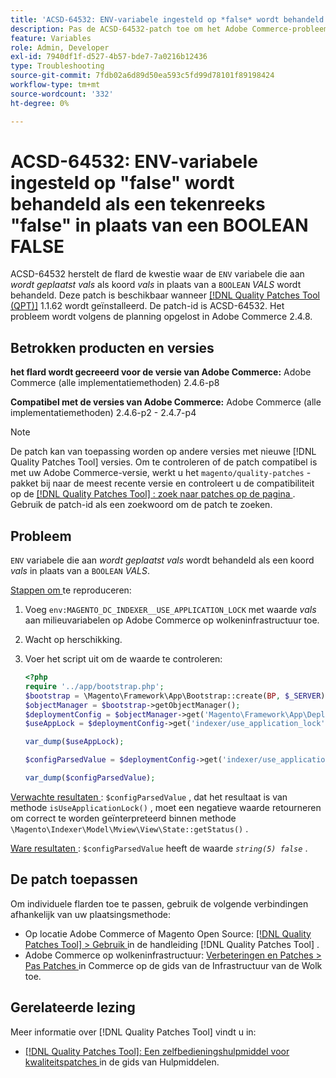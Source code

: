 ```yaml
---
title: 'ACSD-64532: ENV-variabele ingesteld op *false* wordt behandeld als een tekenreeks *false* in plaats van een BOOLEAN *FALSE*'
description: Pas de ACSD-64532-patch toe om het Adobe Commerce-probleem op te lossen waarbij een 'ENV'-variabele ingesteld op *false* wordt behandeld als een tekenreeks *false* in plaats van een 'BOOLEAN&grave; *FALSE*.
feature: Variables
role: Admin, Developer
exl-id: 7940df1f-d527-4b57-bde7-7a0216b12436
type: Troubleshooting
source-git-commit: 7fdb02a6d89d50ea593c5fd99d78101f89198424
workflow-type: tm+mt
source-wordcount: '332'
ht-degree: 0%

---
```


# ACSD-64532: ENV-variabele ingesteld op &quot;false&quot; wordt behandeld als een tekenreeks &quot;false&quot; in plaats van een BOOLEAN FALSE

ACSD-64532 herstelt de flard de kwestie waar de `ENV` variabele die aan *wordt geplaatst vals* als koord *vals* in plaats van a `BOOLEAN` *VALS* wordt behandeld. Deze patch is beschikbaar wanneer [[!DNL Quality Patches Tool (QPT)]](/help/tools/quality-patches-tool/quality-patches-tool-to-self-serve-quality-patches.md) 1.1.62 wordt geïnstalleerd. De patch-id is ACSD-64532. Het probleem wordt volgens de planning opgelost in Adobe Commerce 2.4.8.

## Betrokken producten en versies

**het flard wordt gecreeerd voor de versie van Adobe Commerce:**
Adobe Commerce (alle implementatiemethoden) 2.4.6-p8

**Compatibel met de versies van Adobe Commerce:**
Adobe Commerce (alle implementatiemethoden) 2.4.6-p2 - 2.4.7-p4

>[!NOTE]
>
>De patch kan van toepassing worden op andere versies met nieuwe [!DNL Quality Patches Tool] versies. Om te controleren of de patch compatibel is met uw Adobe Commerce-versie, werkt u het `magento/quality-patches` -pakket bij naar de meest recente versie en controleert u de compatibiliteit op de [[!DNL Quality Patches Tool] : zoek naar patches op de pagina ](https://experienceleague.adobe.com/tools/commerce-quality-patches/index.html) . Gebruik de patch-id als een zoekwoord om de patch te zoeken.

## Probleem

`ENV` variabele die aan *wordt geplaatst vals* wordt behandeld als een koord *vals* in plaats van a `BOOLEAN` *VALS*.

<u> Stappen om </u> te reproduceren:
1. Voeg `env:MAGENTO_DC_INDEXER__USE_APPLICATION_LOCK` met waarde *vals* aan milieuvariabelen op Adobe Commerce op wolkeninfrastructuur toe.
1. Wacht op herschikking.
1. Voer het script uit om de waarde te controleren:

   ```php
   <?php
   require '../app/bootstrap.php';
   $bootstrap = \Magento\Framework\App\Bootstrap::create(BP, $_SERVER);
   $objectManager = $bootstrap->getObjectManager();
   $deploymentConfig = $objectManager->get('Magento\Framework\App\DeploymentConfig');
   $useAppLock = $deploymentConfig->get('indexer/use_application_lock');
   
   var_dump($useAppLock);
   
   $configParsedValue = $deploymentConfig->get('indexer/use_application_lock') ?: false;
   
   var_dump($configParsedValue); 
   ```

<u> Verwachte resultaten </u>:
`$configParsedValue` , dat het resultaat is van methode `isUseApplicationLock()` , moet een negatieve waarde retourneren om correct te worden geïnterpreteerd binnen methode `\Magento\Indexer\Model\Mview\View\State::getStatus()` .

<u> Ware resultaten </u>:
`$configParsedValue` heeft de waarde *`string(5) false`* .

## De patch toepassen

Om individuele flarden toe te passen, gebruik de volgende verbindingen afhankelijk van uw plaatsingsmethode:

* Op locatie Adobe Commerce of Magento Open Source: [[!DNL Quality Patches Tool] > Gebruik ](/help/tools/quality-patches-tool/usage.md) in de handleiding [!DNL Quality Patches Tool] .
* Adobe Commerce op wolkeninfrastructuur: [ Verbeteringen en Patches > Pas Patches ](https://experienceleague.adobe.com/docs/commerce-cloud-service/user-guide/develop/upgrade/apply-patches.html) in Commerce op de gids van de Infrastructuur van de Wolk toe.

## Gerelateerde lezing

Meer informatie over [!DNL Quality Patches Tool] vindt u in:
* [[!DNL Quality Patches Tool]: Een zelfbedieningshulpmiddel voor kwaliteitspatches ](/help/tools/quality-patches-tool/quality-patches-tool-to-self-serve-quality-patches.md) in de gids van Hulpmiddelen.
